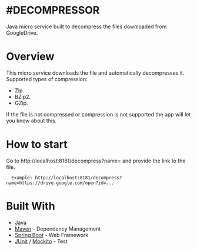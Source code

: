 #DECOMPRESSOR
================

Java micro service built to decompress the files downloaded from GoogleDrive.

# Overview

This micro service downloads the file and automatically decompresses it. Supported types of compression:
- Zip.
- BZip2.
- GZip.

If the file is not compressed or compression is not supported the app will let you know about this.

# How to start

Go to http://localhost:8181/decompress?name= and provide the link to the file.

      Example: http://localhost:8181/decompress?name=https://drive.google.com/open?id=...
   
# Built With  

* [Java](http://www.oracle.com/technetwork/java/javase/downloads/jre8-downloads-2133155.html)  
* [Maven](https://maven.apache.org/) - Dependency Management  
* [Spring Boot](https://projects.spring.io/spring-boot/) - Web Framework 
* [JUnit](http://junit.org) / [Mockito](http://site.mockito.org) - Test










 
